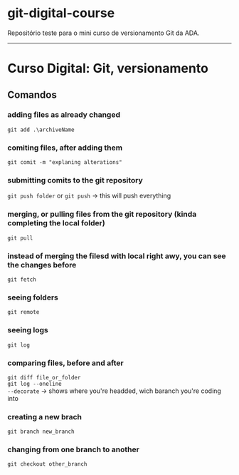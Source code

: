 # git-digital-course
Repositório teste para o mini curso de versionamento Git da ADA.
______________________________

# Curso Digital: Git, versionamento

## Comandos

### adding files as already changed
<code>git add .\archiveName</code>

### comiting files, after adding them
<code>git comit -m "explaning alterations"</code>

### submitting comits to the git repository
<code>git push folder</code>
or
<code>git push</code> -> this will push everything

### merging, or pulling files from the git repository (kinda completing the local folder)
<code>git pull</code>

### instead of merging the filesd with local right awy, you can see the changes before
<code>git fetch</code>

### seeing folders
<code>git remote</code>

### seeing logs
<code>git log</code>

### comparing files, before and after
<code>git diff file_or_folder</code>
</br>
<code>git log --oneline --decorate</code> -> shows where you're headded, wich baranch you're coding into

### creating a new brach
<code>git branch new_branch</code>

### changing from one branch to another
<code>git checkout other_branch</code>